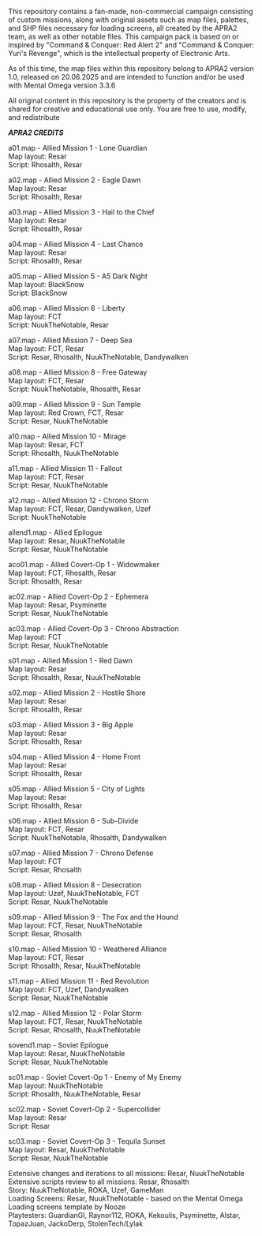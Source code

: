 This repository contains a fan-made, non-commercial campaign consisting of custom missions, along with original assets such as map files, palettes, and SHP files necessary for loading screens, all created by the APRA2 team, as well as other notable files. This campaign pack is based on or inspired by "Command & Conquer: Red Alert 2" and "Command & Conquer: Yuri's Revenge", which is the intellectual property of Electronic Arts.

As of this time, the map files within this repository belong to APRA2 version 1.0, released on 20.06.2025 and are intended to function and/or be used with Mental Omega version 3.3.6

All original content in this repository is the property of the creators and is shared for creative and educational use only. You are free to use, modify, and redistribute


***APRA2 CREDITS***



a01.map - Allied Mission 1 - Lone Guardian<br>
Map layout: Resar<br>
Script: Rhosalth, Resar

a02.map - Allied Mission 2 - Eagle Dawn<br>
Map layout: Resar<br>
Script: Rhosalth, Resar

a03.map - Allied Mission 3 - Hail to the Chief<br>
Map layout: Resar<br>
Script: Rhosalth, Resar

a04.map - Allied Mission 4 - Last Chance<br>
Map layout: Resar<br>
Script: Rhosalth, Resar

a05.map - Allied Mission 5 - A5 Dark Night<br>
Map layout: BlackSnow<br>
Script: BlackSnow

a06.map - Allied Mission 6 - Liberty<br>
Map layout: FCT<br>
Script: NuukTheNotable, Resar

a07.map - Allied Mission 7 - Deep Sea<br>
Map layout: FCT, Resar<br>
Script: Resar, Rhosalth, NuukTheNotable, Dandywalken

a08.map - Allied Mission 8 - Free Gateway<br>
Map layout: FCT, Resar<br>
Script: NuukTheNotable, Rhosalth, Resar

a09.map - Allied Mission 9 - Sun Temple<br>
Map layout: Red Crown, FCT, Resar<br>
Script: Resar, NuukTheNotable

a10.map - Allied Mission 10 - Mirage<br>
Map layout: Resar, FCT<br>
Script: Rhosalth, NuukTheNotable

a11.map - Allied Mission 11 - Fallout<br>
Map layout: FCT, Resar<br>
Script: Resar, NuukTheNotable

a12.map - Allied Mission 12 - Chrono Storm<br>
Map layout: FCT, Resar, Dandywalken, Uzef<br>
Script: NuukTheNotable

allend1.map - Allied Epilogue<br>
Map layout: Resar, NuukTheNotable<br>
Script: Resar, NuukTheNotable

aco01.map - Allied Covert-Op 1 - Widowmaker<br>
Map layout: FCT, Rhosalth, Resar<br>
Script: Rhosalth, Resar

ac02.map - Allied Covert-Op 2 - Ephemera<br>
Map layout: Resar, Psyminette<br>
Script: Resar, NuukTheNotable

ac03.map - Allied Covert-Op 3 - Chrono Abstraction<br>
Map layout: FCT<br>
Script: Resar, NuukTheNotable





s01.map - Allied Mission 1 - Red Dawn<br>
Map layout: Resar<br>
Script: Rhosalth, Resar, NuukTheNotable

s02.map - Allied Mission 2 - Hostile Shore<br>
Map layout: Resar<br>
Script: Rhosalth, Resar

s03.map - Allied Mission 3 - Big Apple<br>
Map layout: Resar<br>
Script: Rhosalth, Resar

s04.map - Allied Mission 4 - Home Front<br>
Map layout: Resar<br>
Script: Rhosalth, Resar

s05.map - Allied Mission 5 - City of Lights<br>
Map layout: Resar<br>
Script: Rhosalth, Resar

s06.map - Allied Mission 6 - Sub-Divide<br>
Map layout: FCT, Resar<br>
Script: NuukTheNotable, Rhosalth, Dandywalken

s07.map - Allied Mission 7 - Chrono Defense<br>
Map layout: FCT<br>
Script: Resar, Rhosalth

s08.map - Allied Mission 8 - Desecration<br>
Map layout: Uzef, NuukTheNotable, FCT<br>
Script: Resar, NuukTheNotable

s09.map - Allied Mission 9 - The Fox and the Hound<br>
Map layout: FCT, Resar, NuukTheNotable<br>
Script: Resar, Rhosalth

s10.map - Allied Mission 10 - Weathered Alliance<br>
Map layout: FCT, Resar<br>
Script: Rhosalth, Resar, NuukTheNotable

s11.map - Allied Mission 11 - Red Revolution<br>
Map layout: FCT, Uzef, Dandywalken<br>
Script: Resar, NuukTheNotable

s12.map - Allied Mission 12 - Polar Storm<br>
Map layout: FCT, Resar, NuukTheNotable<br>
Script: Resar, Rhosalth, NuukTheNotable

sovend1.map - Soviet Epilogue<br>
Map layout: Resar, NuukTheNotable<br>
Script: Resar, NuukTheNotable

sc01.map - Soviet Covert-Op 1 - Enemy of My Enemy<br>
Map layout: NuukTheNotable<br>
Script: Rhosalth, NuukTheNotable, Resar

sc02.map - Soviet Covert-Op 2 - Supercollider<br>
Map layout: Resar<br>
Script: Resar

sc03.map - Soviet Covert-Op 3 - Tequila Sunset<br>
Map layout: Resar, NuukTheNotable<br>
Script: Resar, NuukTheNotable

Extensive changes and iterations to all missions: Resar, NuukTheNotable<br>
Extensive scripts review to all missions: Resar, Rhosalth<br>
Story: NuukTheNotable, ROKA, Uzef, GameMan<br>
Loading Screens: Resar, NuukTheNotable - based on the Mental Omega Loading screens template by Nooze<br>
Playtesters: GuardianGI, Raynor112, ROKA, Kekoulis, Psyminette, Alstar, TopazJuan, JackoDerp, StolenTech/Lylak
